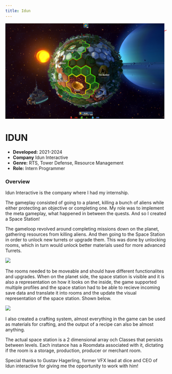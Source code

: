 ```yaml
---
title: Idun
---
```


![This is a image!](src/images/PlanetSide.png "Image caption")

# IDUN

- **Developed:** 2021-2024
- **Company** Idun Interactive
- **Genre:** RTS, Tower Defense, Resource Management
- **Role:** Intern Programmer

### Overview
Idun Interactive is the company where I had my internship.

The gameplay consisted of going to a planet, killing a bunch of aliens while either protecting an objective or completing one.
My role was to implement the meta gameplay, what happened in between the quests. And so I created a Space Station!

The gameloop revolved around completing missions down on the planet, gathering resources from killing aliens. And then going to the Space Station in order to unlock new turrets or upgrade them. This was done by unlocking rooms, which in turn would unlock better materials used for more advanced Turrets.

![](src/images/SpaceStation.gif)

The rooms needed to be moveable and should have different functionalites and upgrades.
When on the planet side, the space station is visible and it is also a representation on how it looks on the inside, the game supported multiple profiles and the space station had to be able to recieve incoming save data and translate it into rooms and the update the visual representation of the space station. Shown below.

![](src/images/HotReload.gif)

I also created a crafting system, almost everything in the game can be used as materials for crafting, and the output of a recipe can also be almost anything.

The actual space station is a 2 dimensional array och Classes that persists between levels. Each instance has a Roomdata associated with it, dictating if the room is a storage, production, producer or merchant room. 

Special thanks to Gustav Hagerling, former VFX lead at dice and CEO of Idun interactive for giving me the opportunity to work with him!